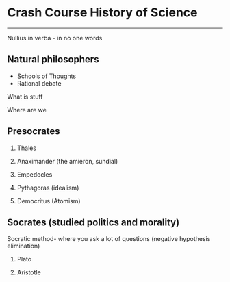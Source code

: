 # Crash Course History of Science

---

Nullius in verba - in no one words

## Natural philosophers

- Schools of Thoughts
- Rational debate

What is stuff

Where are we

## Presocrates

1. Thales

2. Anaximander (the amieron, sundial)

3. Empedocles

4. Pythagoras (idealism)

5. Democritus (Atomism)

## Socrates (studied politics and morality)

Socratic method- where you ask a lot of questions (negative hypothesis elimination)

1. Plato

2. Aristotle
